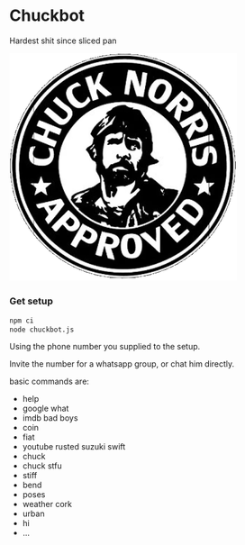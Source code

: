 # Chuckbot

Hardest shit since sliced pan

![alt text](https://github.com/dmzoneill/Chuckbot/blob/main/logo.png?raw=true)

### Get setup
```
npm ci
node chuckbot.js
```

Using the phone number you supplied to the setup.

Invite the number for a whatsapp group, or chat him directly.

basic commands are:

 - help
 - google what
 - imdb bad boys
 - coin
 - fiat
 - youtube rusted suzuki swift
 - chuck
 - chuck stfu
 - stiff
 - bend
 - poses
 - weather cork
 - urban
 - hi 
 - ...

